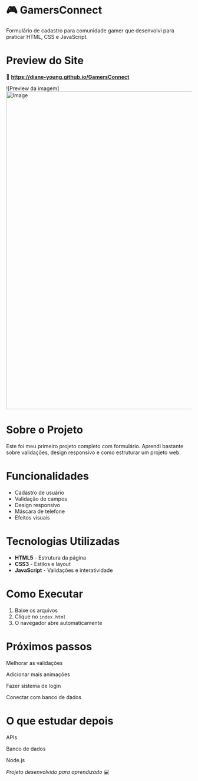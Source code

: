 # 🎮 GamersConnect

Formulário de cadastro para comunidade gamer que desenvolvi para praticar HTML, CSS e JavaScript.

# Preview do Site

🔗 **https://diane-young.github.io/GamersConnect**

![Preview da imagem]<img width="1667" height="863" alt="Image" src="https://github.com/user-attachments/assets/91a81b94-e5cf-46e8-906b-c0d72022ff6f" />

# Sobre o Projeto

Este foi meu primeiro projeto completo com formulário. Aprendi bastante sobre validações, design responsivo e como estruturar um projeto web.

# Funcionalidades

- Cadastro de usuário
- Validação de campos
- Design responsivo
- Máscara de telefone
- Efeitos visuais

# Tecnologias Utilizadas

- **HTML5** - Estrutura da página
- **CSS3** - Estilos e layout
- **JavaScript** - Validações e interatividade

# Como Executar

1. Baixe os arquivos
2. Clique no `index.html`
3. O navegador abre automaticamente

# Próximos passos

Melhorar as validações

Adicionar mais animações

Fazer sistema de login

Conectar com banco de dados

# O que estudar depois

APIs

Banco de dados

Node.js

*Projeto desenvolvido para aprendizado 💻*
